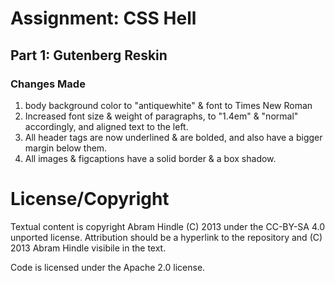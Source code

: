 # Assignment: CSS Hell

## Part 1: Gutenberg Reskin

### Changes Made

1. body background color to "antiquewhite" & font to Times New Roman
2. Increased font size & weight of paragraphs, to "1.4em" & "normal" accordingly, and aligned text to the left.
3. All header tags are now underlined & are bolded, and also have a bigger margin below them.
4. All images & figcaptions have a solid border & a box shadow.

# License/Copyright

Textual content is copyright Abram Hindle (C) 2013 under the CC-BY-SA
4.0 unported license. Attribution should be a hyperlink to the
repository and (C) 2013 Abram Hindle visibile in the text.

Code is licensed under the Apache 2.0 license.
